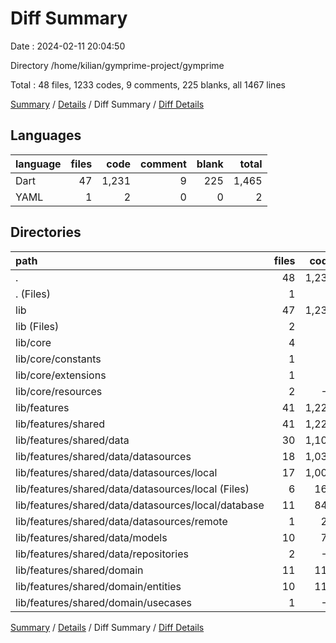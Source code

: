 # Diff Summary

Date : 2024-02-11 20:04:50

Directory /home/kilian/gymprime-project/gymprime

Total : 48 files,  1233 codes, 9 comments, 225 blanks, all 1467 lines

[Summary](results.md) / [Details](details.md) / Diff Summary / [Diff Details](diff-details.md)

## Languages
| language | files | code | comment | blank | total |
| :--- | ---: | ---: | ---: | ---: | ---: |
| Dart | 47 | 1,231 | 9 | 225 | 1,465 |
| YAML | 1 | 2 | 0 | 0 | 2 |

## Directories
| path | files | code | comment | blank | total |
| :--- | ---: | ---: | ---: | ---: | ---: |
| . | 48 | 1,233 | 9 | 225 | 1,467 |
| . (Files) | 1 | 2 | 0 | 0 | 2 |
| lib | 47 | 1,231 | 9 | 225 | 1,465 |
| lib (Files) | 2 | 9 | 3 | 5 | 17 |
| lib/core | 4 | 1 | 1 | 0 | 2 |
| lib/core/constants | 1 | 2 | 1 | 1 | 4 |
| lib/core/extensions | 1 | 6 | 0 | 2 | 8 |
| lib/core/resources | 2 | -7 | 0 | -3 | -10 |
| lib/features | 41 | 1,221 | 5 | 220 | 1,446 |
| lib/features/shared | 41 | 1,221 | 5 | 220 | 1,446 |
| lib/features/shared/data | 30 | 1,105 | 5 | 214 | 1,324 |
| lib/features/shared/data/datasources | 18 | 1,031 | 5 | 205 | 1,241 |
| lib/features/shared/data/datasources/local | 17 | 1,009 | 0 | 200 | 1,209 |
| lib/features/shared/data/datasources/local (Files) | 6 | 165 | 0 | 40 | 205 |
| lib/features/shared/data/datasources/local/database | 11 | 844 | 0 | 160 | 1,004 |
| lib/features/shared/data/datasources/remote | 1 | 22 | 5 | 5 | 32 |
| lib/features/shared/data/models | 10 | 75 | 0 | 9 | 84 |
| lib/features/shared/data/repositories | 2 | -1 | 0 | 0 | -1 |
| lib/features/shared/domain | 11 | 116 | 0 | 6 | 122 |
| lib/features/shared/domain/entities | 10 | 117 | 0 | 6 | 123 |
| lib/features/shared/domain/usecases | 1 | -1 | 0 | 0 | -1 |

[Summary](results.md) / [Details](details.md) / Diff Summary / [Diff Details](diff-details.md)